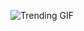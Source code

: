 
<!-- GIF_SECTION -->
![Trending GIF](https://media3.giphy.com/media/v1.Y2lkPThiYjIxNzcyN3VtMXdvMzBmNjlpdWNyMzh0bW10N2Y4Mzl4a293YWN3YXhkeW5pZyZlcD12MV9naWZzX3NlYXJjaCZjdD1n/aHiv481xki1WdhQonS/giphy.gif)
<!-- END_GIF_SECTION -->
